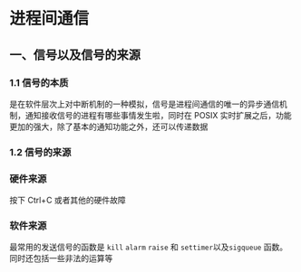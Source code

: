 # 进程间通信

## 一、信号以及信号的来源

### 1.1 信号的本质

是在软件层次上对中断机制的一种模拟，信号是进程间通信的唯一的异步通信机制，通知接收信号的进程有哪些事情发生啦，同时在 POSIX 实时扩展之后，功能更加的强大，除了基本的通知功能之外，还可以传递数据

### 1.2 信号的来源

### 硬件来源

按下 Ctrl+C 或者其他的硬件故障

### 软件来源

最常用的发送信号的函数是 `kill` `alarm` `raise` 和 `settimer`以及`sigqueue` 函数。同时还包括一些非法的运算等

 
